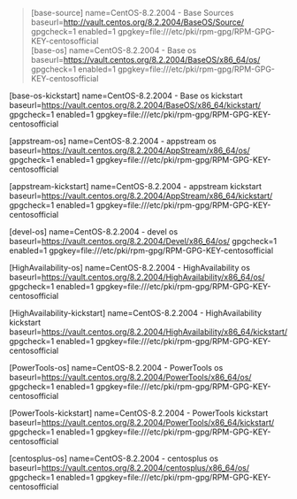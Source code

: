 >[base-source]
name=CentOS-8.2.2004 - Base Sources
baseurl=http://vault.centos.org/8.2.2004/BaseOS/Source/
gpgcheck=1
enabled=1
gpgkey=file:///etc/pki/rpm-gpg/RPM-GPG-KEY-centosofficial<br/>
[base-os]
name=CentOS-8.2.2004 - Base os
baseurl=https://vault.centos.org/8.2.2004/BaseOS/x86_64/os/
gpgcheck=1
enabled=1
gpgkey=file:///etc/pki/rpm-gpg/RPM-GPG-KEY-centosofficial

[base-os-kickstart]
name=CentOS-8.2.2004 - Base os kickstart
baseurl=https://vault.centos.org/8.2.2004/BaseOS/x86_64/kickstart/
gpgcheck=1
enabled=1
gpgkey=file:///etc/pki/rpm-gpg/RPM-GPG-KEY-centosofficial

[appstream-os]
name=CentOS-8.2.2004 - appstream os
baseurl=https://vault.centos.org/8.2.2004/AppStream/x86_64/os/
gpgcheck=1
enabled=1
gpgkey=file:///etc/pki/rpm-gpg/RPM-GPG-KEY-centosofficial

[appstream-kickstart]
name=CentOS-8.2.2004 - appstream kickstart
baseurl=https://vault.centos.org/8.2.2004/AppStream/x86_64/kickstart/
gpgcheck=1
enabled=1
gpgkey=file:///etc/pki/rpm-gpg/RPM-GPG-KEY-centosofficial

[devel-os]
name=CentOS-8.2.2004 - devel os
baseurl=https://vault.centos.org/8.2.2004/Devel/x86_64/os/
gpgcheck=1
enabled=1
gpgkey=file:///etc/pki/rpm-gpg/RPM-GPG-KEY-centosofficial

[HighAvailability-os]
name=CentOS-8.2.2004 - HighAvailability os
baseurl=https://vault.centos.org/8.2.2004/HighAvailability/x86_64/os/
gpgcheck=1
enabled=1
gpgkey=file:///etc/pki/rpm-gpg/RPM-GPG-KEY-centosofficial

[HighAvailability-kickstart]
name=CentOS-8.2.2004 - HighAvailability kickstart
baseurl=https://vault.centos.org/8.2.2004/HighAvailability/x86_64/kickstart/
gpgcheck=1
enabled=1
gpgkey=file:///etc/pki/rpm-gpg/RPM-GPG-KEY-centosofficial

[PowerTools-os]
name=CentOS-8.2.2004 - PowerTools os
baseurl=https://vault.centos.org/8.2.2004/PowerTools/x86_64/os/
gpgcheck=1
enabled=1
gpgkey=file:///etc/pki/rpm-gpg/RPM-GPG-KEY-centosofficial

[PowerTools-kickstart]
name=CentOS-8.2.2004 - PowerTools kickstart
baseurl=https://vault.centos.org/8.2.2004/PowerTools/x86_64/kickstart/
gpgcheck=1
enabled=1
gpgkey=file:///etc/pki/rpm-gpg/RPM-GPG-KEY-centosofficial

[centosplus-os]
name=CentOS-8.2.2004 - centosplus os
baseurl=https://vault.centos.org/8.2.2004/centosplus/x86_64/os/
gpgcheck=1
enabled=1
gpgkey=file:///etc/pki/rpm-gpg/RPM-GPG-KEY-centosofficial
